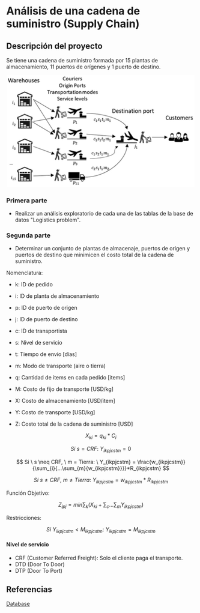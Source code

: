 # Análisis de una cadena de suministro (Supply Chain)
## Descripción del proyecto

Se tiene una cadena de suministro formada por 15 plantas de almacenamiento, 11 puertos de orígenes y 1 puerto de destino. </br>
<p align = "center">
  <img src = "Supply Chain Image.png" width = "500"/>
</p>

### Primera parte
- Realizar un análisis exploratorio de cada una de las tablas de la base de datos "Logistics problem".

### Segunda parte
- Determinar un conjunto de plantas de almacenaje, puertos de origen y puertos de destino que minimicen el costo total de la cadena de suministro.

Nomenclatura:
- k: ID de pedido
- i: ID de planta de almacenamiento
- p: ID de puerto de origen
- j: ID de puerto de destino
- c: ID de transportista
- s: Nivel de servicio
- t: Tiempo de envío [días]
- m: Modo de transporte (aire o tierra)
- q: Cantidad de items en cada pedido [items]

- M: Costo de fijo de transporte [USD/kg]
- X: Costo de almacenamiento [USD/item]
- Y: Costo de transporte [USD/kg]
- Z: Costo total de la cadena de suministro [USD]

$$ X_{ki} = q_{ki}*C_i $$

$$ Si \ s = CRF: \ Y_{ikpjcstm} = 0 $$

$$ Si \ s \neq CRF, \ m = Tierra: \ Y_{ikpjcstm} = \frac{w_{ikpjcstm}}{\sum_{i}{...\sum_{m}{w_{ikpjcstm}}}}*R_{ikpjcstm} $$

$$ Si \ s \neq CRF, \ m \neq Tierra: \ Y_{ikpjcstm} = w_{ikpjcstm}*R_{ikpjcstm} $$

Función Objetivo:

$$ Z_{ipj} = min \sum_{k}{(X_{ki} + \sum_{c}{...\sum_{m}{Y_{ikpjcstm}}})} $$

Restricciones:

$$ Si \ Y_{ikpjcstm} < M_{ikpjcstm}: \ Y_{ikpjcstm} = M_{ikpjcstm} $$


#### Nivel de servicio
- CRF (Customer Referred Freight): Solo el cliente paga el transporte.
- DTD (Door To Door)
- DTP (Door To Port)

## Referencias
<a href = "https://brunel.figshare.com/articles/dataset/Supply_Chain_Logistics_Problem_Dataset/7558679?file=20162015"> Database </a>
